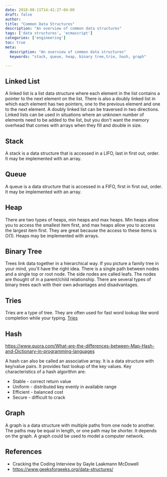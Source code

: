 ```yaml
---
date: 2018-08-11T14:41:27-04:00
draft: false
author:
title: "Common Data Structures"
description: "An overview of common data structures"
tags: ['data structures', 'ecmascript']
categories: ['engineering']
toc: true
meta: 
  description: "An overview of common data structures"
  keywords: "stack, queue, heap, binary tree,trie, hash, graph"

---
```


## Linked List

A linked list is a list data structure where each element in the list contains a pointer to the next element on the list. There is also a doubly linked list in which each element has two pointers, one to the previous element and one to the next element. A doubly linked list can be traversed in two directions. Linked lists can be used in situations where an unknown number of elements need to be added to the list, but you don't want the memory overhead that comes with arrays when they fill and double in size. 

## Stack

A stack is a data structure that is accessed in a LIFO, last in first out, order. It may be implemented with an array.

## Queue

A queue is a data structure that is accessed in a FIFO, first in first out, order. It may be implemented with an array.

## Heap

There are two types of heaps, min heaps and max heaps. Min heaps allow you to access the smallest item first, and max heaps allow you to access the largest item first. They are great because the access to these items is O(1). Heaps may be implemented with arrays. 

## Binary Tree

Trees link data together in a hierarchical way. If you picture a family tree in your mind, you'll have the right idea. There is a single path between nodes and a single top or root node. The side nodes are called leafs. The nodes are thought of in a parent/child relationship. There are several types of binary trees each with their own advantages and disadvantages. 

## Tries

Tries are a type of tree. They are often used for fast word lookup like word completion while your typing. [Tries](https://www.youtube.com/watch?v=zIjfhVPRZCg) 

## Hash

https://www.quora.com/What-are-the-differences-between-Map-Hash-and-Dictionary-in-programming-languages

A hash can also be called an associative array. It is a data structure with key/value pairs. It provides fast lookup of the key values.  Key characteristics of a hash algorithm are: 

- Stable - correct return value
- Uniform - distributed key evenly in available range
- Efficient - balanced cost 
- Secure - difficult to crack

## Graph

A graph is a data structure with multiple paths from one node to another. The paths may be equal in length, or one path may be shorter. It depends on the graph. A graph could be used to model a computer network. 

## References 

- Cracking the Coding Interview by Gayle Laakmann McDowell
- https://www.geeksforgeeks.org/data-structures/
